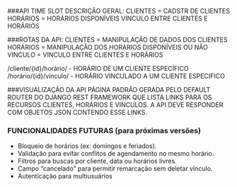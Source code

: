 ###API TIME SLOT 
DESCRIÇÃO GERAL: CLIENTES = CADSTR DE CLIENTES
HORÁRIOS = HORÁRIOS DISPONÍVEIS
VINCULO ENTRE CLIENTES E HORÁRIOS



###ROTAS DA API:
CLIENTES = MANIPULAÇÃO DE DADOS DOS CLIENTES
HORÁRIOS = MANIPULAÇÃO DOS HORARIOS DISPONÍVEIS OU NÃO
VINCULO = VINCULO ENTRE CLIENTES E HORÁRIOS

/cliente/{id}/horário/  -  HORÁRIO DE UM CLIENTE ESPECÍFICO
/horário/{id}/vinculo/ - HORÁRIO VINCULADO A UM CLIENTE ESPECIFICO


###VISUALIZAÇÃO DA API
PÁGINA PADRÃO GERADA PELO DEFAULT ROUTER DO DJANGO REST FRAMEWORK QUE LISTA LINKS PARA OS RECURSOS CLIENTES, HORÁRIOS E VINCULOS.
A API DEVE RESPONDER COM OBJETOS JSON CONTENDO ESSE LINKS.


### FUNCIONALIDADES FUTURAS (para próximas versões)

- Bloqueio de horários (ex: domingos e feriados).
- Validação para evitar conflitos de agendamento no mesmo horário.
- Filtros para buscas por cliente, data ou horários livres.
- Campo “cancelado” para permitir remarcação sem deletar vínculo.
- Autenticação para multiusuários
